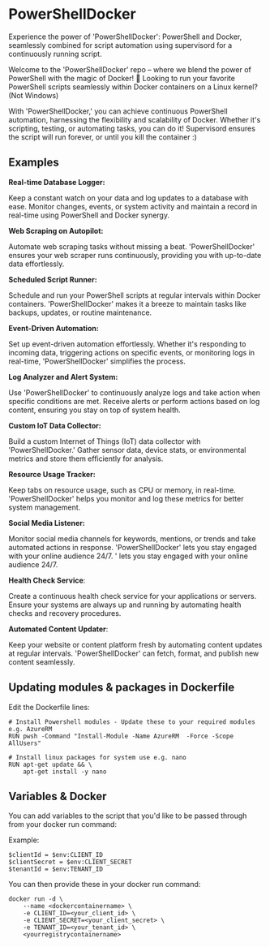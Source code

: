 # PowerShellDocker
Experience the power of 'PowerShellDocker': PowerShell and Docker, seamlessly combined for script automation using supervisord for a continuously running script.

Welcome to the 'PowerShellDocker' repo – where we blend the power of PowerShell with the magic of Docker! 🚀
Looking to run your favorite PowerShell scripts seamlessly within Docker containers on a Linux kernel? (Not Windows)

With 'PowerShellDocker,' you can achieve continuous PowerShell automation, harnessing the flexibility and scalability of Docker. 
Whether it's scripting, testing, or automating tasks, you can do it! Supervisord ensures the script will run forever, or until you kill the container :)

## Examples

**Real-time Database Logger:**

Keep a constant watch on your data and log updates to a database with ease. Monitor changes, events, or system activity and maintain a record in real-time using PowerShell and Docker synergy.

**Web Scraping on Autopilot:**

Automate web scraping tasks without missing a beat. 'PowerShellDocker' ensures your web scraper runs continuously, providing you with up-to-date data effortlessly.

**Scheduled Script Runner:**

Schedule and run your PowerShell scripts at regular intervals within Docker containers. 'PowerShellDocker' makes it a breeze to maintain tasks like backups, updates, or routine maintenance.

**Event-Driven Automation:**

Set up event-driven automation effortlessly. Whether it's responding to incoming data, triggering actions on specific events, or monitoring logs in real-time, 'PowerShellDocker' simplifies the process.

**Log Analyzer and Alert System:**

Use 'PowerShellDocker' to continuously analyze logs and take action when specific conditions are met. Receive alerts or perform actions based on log content, ensuring you stay on top of system health.

**Custom IoT Data Collector:**

Build a custom Internet of Things (IoT) data collector with 'PowerShellDocker.' Gather sensor data, device stats, or environmental metrics and store them efficiently for analysis.

**Resource Usage Tracker:**

Keep tabs on resource usage, such as CPU or memory, in real-time. 'PowerShellDocker' helps you monitor and log these metrics for better system management.

**Social Media Listener:**

Monitor social media channels for keywords, mentions, or trends and take automated actions in response. 'PowerShellDocker' lets you stay engaged with your online audience 24/7.
' lets you stay engaged with your online audience 24/7.

**Health Check Service**:

Create a continuous health check service for your applications or servers. Ensure your systems are always up and running by automating health checks and recovery procedures.

**Automated Content Updater**:

Keep your website or content platform fresh by automating content updates at regular intervals. 'PowerShellDocker' can fetch, format, and publish new content seamlessly.

## Updating modules & packages in Dockerfile

Edit the Dockerfile lines:
```
# Install Powershell modules - Update these to your required modules e.g. AzureRM
RUN pwsh -Command "Install-Module -Name AzureRM  -Force -Scope AllUsers"
```
```
# Install linux packages for system use e.g. nano
RUN apt-get update && \
    apt-get install -y nano
```

## Variables & Docker
You can add variables to the script that you'd like to be passed through from your docker run command:

Example:

```
$clientId = $env:CLIENT_ID
$clientSecret = $env:CLIENT_SECRET
$tenantId = $env:TENANT_ID
```

You can then provide these in your docker run command:
```
docker run -d \
    --name <dockercontainername> \
    -e CLIENT_ID=<your_client_id> \
    -e CLIENT_SECRET=<your_client_secret> \
    -e TENANT_ID=<your_tenant_id> \
    <yourregistrycontainername>

```
